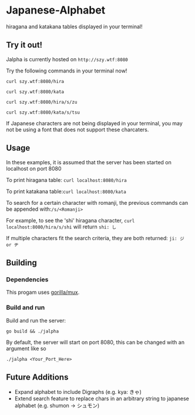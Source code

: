 # Japanese-Alphabet
hiragana and katakana tables displayed in your terminal!

## Try it out!
Jalpha is currently hosted on ```http://szy.wtf:8080```

Try the following commands in your terminal now!
```
curl szy.wtf:8080/hira
```
```
curl szy.wtf:8080/kata
```
```
curl szy.wtf:8080/hira/s/zu
```
```
curl szy.wtf:8080/kata/s/tsu
```
If Japanese characters are not being displayed in your terminal, you may not be using a font that does not support these charcaters.

## Usage
In these examples, it is assumed that the server has been started on localhost on port 8080

To print hiragana table: ```curl localhost:8080/hira```

To print katakana table:```curl localhost:8080/kata```

To search for a certain character with romanji, the previous commands can be appended with:```/s/<Romanji>```

For example, to see the 'shi' hiragana character, ```curl localhost:8080/hira/s/shi``` will return ```shi: し```

If multiple characters fit the search criteria, they are both returned: ```ji: ジ or ヂ```

## Building
### Dependencies
This progam uses [gorilla/mux](https://github.com/gorilla/mux).

### Build and run
Build and run the server:
```
go build && ./jalpha
```

By default, the server will start on port 8080, this can be changed with an argument like so
```
./jalpha <Your_Port_Here>
```

## Future Additions
* Expand alphabet to include Digraphs (e.g. kya: きゃ)
* Extend search feature to replace chars in an arbitrary string to japanese alphabet (e.g. shumon -> シュモン)
